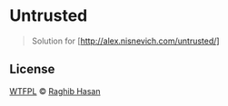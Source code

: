 # Untrusted

> Solution for [http://alex.nisnevich.com/untrusted/]

## License
[WTFPL](./license) © [Raghib Hasan](http://raghibm.com/)